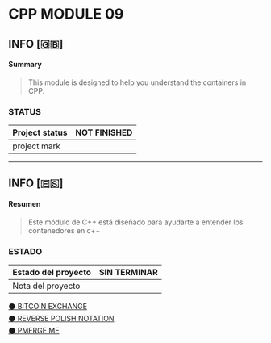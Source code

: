 # CPP MODULE 09

## INFO [:gb:]

#### Summary
> This module is designed to help you understand the containers in CPP.

### STATUS
| Project status | NOT FINISHED          |
|--------------|---------------------------|
| project mark |   <!-- ![result](https://img.shields.io/badge/RESULT-100%25-green) -->  |

<!-- -->
<hr>

## INFO [:es:]

#### Resumen 
> Este módulo de C++ está diseñado para ayudarte a entender los contenedores en c++

### ESTADO
| Estado del proyecto | SIN TERMINAR          |
|--------------|---------------------------|
| Nota del proyecto   | <!-- ![result](https://img.shields.io/badge/RESULTADO-100%25-green) -->  |

<!--  -->

<a href="https://github.com/victorFernandezF/CPP_MODULES/tree/main/CPP09/ex00"> ⚫ BITCOIN EXCHANGE
</a><br>
<a href="https://github.com/victorFernandezF/CPP_MODULES/tree/main/CPP09/ex01"> ⚫ REVERSE POLISH NOTATION</a><br>
<a href="https://github.com/victorFernandezF/CPP_MODULES/tree/main/CPP09/ex02"> ⚫ PMERGE ME</a><br>
